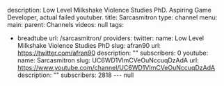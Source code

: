 description: Low Level Milkshake Violence Studies PhD. Aspiring Game Developer, actual
  failed youtuber.
title: Sarcasmitron
type: channel
menu:
  main:
    parent: Channels
videos: null
tags:
- breadtube
url: /sarcasmitron/
providers:
  twitter:
    name: Low Level Milkshake Violence Studies PhD
    slug: afran90
    url: https://twitter.com/afran90
    description: ""
    subscribers: 0
  youtube:
    name: Sarcasmitron
    slug: UC6WD1VImCVeOuNccuqDzAdA
    url: https://www.youtube.com/channel/UC6WD1VImCVeOuNccuqDzAdA
    description: ""
    subscribers: 2818
--- null
